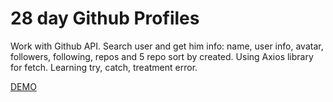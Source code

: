 # 28 day Github Profiles

Work with Github API. Search user and get him info: name, user info, avatar, followers, following, repos and 5 repo sort by created. Using Axios library for fetch. Learning try, catch, treatment error.

[DEMO](https://voloshin-sergei.github.io/50_days/28_day%20Github%20profiles/)
